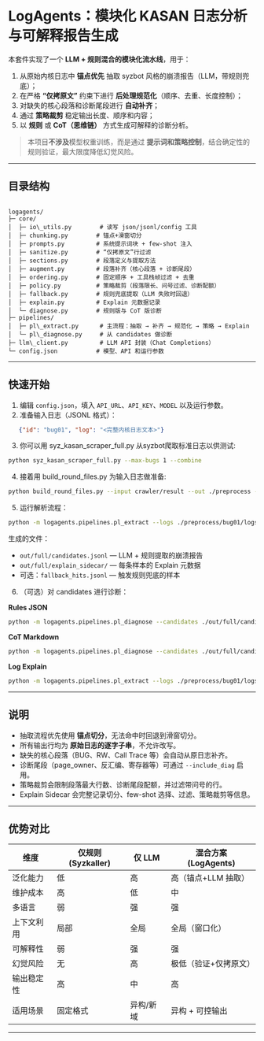 
# LogAgents：模块化 KASAN 日志分析与可解释报告生成

本套件实现了一个 **LLM + 规则混合的模块化流水线**，用于：
1. 从原始内核日志中 **锚点优先** 抽取 syzbot 风格的崩溃报告（LLM，带规则兜底）；
2. 在严格 **“仅拷原文”** 约束下进行 **后处理规范化**（顺序、去重、长度控制）；
3. 对缺失的核心段落和诊断尾段进行 **自动补齐**；
4. 通过 **策略裁剪** 稳定输出长度、顺序和内容；
5. 以 **规则** 或 **CoT（思维链）** 方式生成可解释的诊断分析。

> 本项目**不涉及**模型权重训练，而是通过 **提示词和策略控制**，结合确定性的规则验证，最大限度降低幻觉风险。

---

## 目录结构

```

logagents/
├─ core/
│  ├─ io\_utils.py        # 读写 json/jsonl/config 工具
│  ├─ chunking.py        # 锚点+滑窗切分
│  ├─ prompts.py         # 系统提示词块 + few-shot 注入
│  ├─ sanitize.py        # “仅拷原文”行过滤
│  ├─ sections.py        # 段落定义与提取方法
│  ├─ augment.py         # 段落补齐（核心段落 + 诊断尾段）
│  ├─ ordering.py        # 固定顺序 + 工具栈帧过滤 + 去重
│  ├─ policy.py          # 策略裁剪（段落限长、问号过滤、诊断配额）
│  ├─ fallback.py        # 规则兜底提取（LLM 失败时回退）
│  ├─ explain.py         # Explain 元数据记录
│  └─ diagnose.py        # 规则版与 CoT 版诊断
├─ pipelines/
│  ├─ pl\_extract.py      # 主流程：抽取 → 补齐 → 规范化 → 策略 → Explain
│  └─ pl\_diagnose.py     # 从 candidates 做诊断
├─ llm\_client.py         # LLM API 封装（Chat Completions）
└─ config.json           # 模型、API 和运行参数

````

---

## 快速开始

1. 编辑 `config.json`，填入 `API_URL`、`API_KEY`、`MODEL` 以及运行参数。
2. 准备输入日志（JSONL 格式）：
```json
   {"id": "bug01", "log": "<完整内核日志文本>"}
````
3. 你可以用 syz_kasan_scraper_full.py 从syzbot爬取标准日志以供测试:

```bash
python syz_kasan_scraper_full.py --max-bugs 1 --combine 
```
4. 接着用 build_round_files.py 为输入日志做准备:
```bash
python build_round_files.py --input crawler/result --out ./preprocess --source crawler
```
5. 运行解析流程：

```bash
python -m logagents.pipelines.pl_extract --logs ./preprocess/bug01/logs.jsonl --out  ./out/full --span full --mode ai_try --compact --explain sidecar --include_diag true
```

生成的文件：

* `out/full/candidates.jsonl` — LLM + 规则提取的崩溃报告
* `out/full/explain_sidecar/` — 每条样本的 Explain 元数据
* 可选：`fallback_hits.jsonl` — 触发规则兜底的样本

6. （可选）对 candidates 进行诊断：

**Rules JSON**

```bash
python -m logagents.pipelines.pl_diagnose --candidates ./out/full/candidates.jsonl --out ./out/full/explain_CoT --mode rules --format json
```

**CoT Markdown**

```bash
python -m logagents.pipelines.pl_diagnose --candidates ./out/full/candidates.jsonl --out ./out/full/explain_CoT --mode cot --format md
```

**Log Explain**
```bash
python -m logagents.pipelines.pl_extract --logs ./preprocess/bug01/logs.jsonl --out  ./out/full --span full --mode ai_try --compact --explain sidecar --include_diag true   
```
---

## 说明

* 抽取流程优先使用 **锚点切分**，无法命中时回退到滑窗切分。
* 所有输出行均为 **原始日志的逐字子串**，不允许改写。
* 缺失的核心段落（BUG、RW、Call Trace 等）会自动从原日志补齐。
* 诊断尾段（page\_owner、反汇编、寄存器等）可通过 `--include_diag` 启用。
* 策略裁剪会限制段落最大行数、诊断尾段配额，并过滤带问号的行。
* Explain Sidecar 会完整记录切分、few-shot 选择、过滤、策略裁剪等信息。

---

## 优势对比

| 维度    | 仅规则 (Syzkaller) | 仅 LLM | 混合方案 (LogAgents) |
| ----- | --------------- | ----- | ---------------- |
| 泛化能力  | 低               | 高     | 高（锚点+LLM 抽取）     |
| 维护成本  | 高               | 低     | 中                |
| 多语言   | 弱               | 强     | 强                |
| 上下文利用 | 局部              | 全局    | 全局（窗口化）          |
| 可解释性  | 弱               | 强     | 强                |
| 幻觉风险  | 无               | 高     | 极低（验证+仅拷原文）      |
| 输出稳定性 | 高               | 中     | 高                |
| 适用场景  | 固定格式            | 异构/新域 | 异构 + 可控输出        |

---

